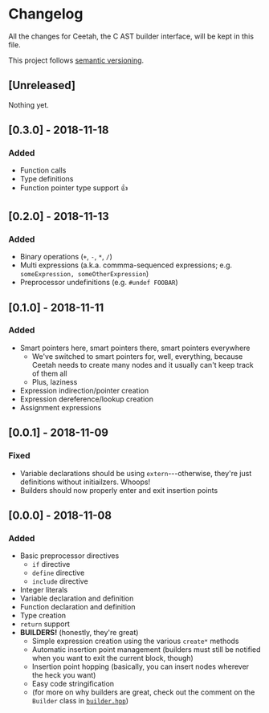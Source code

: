 # Changelog
All the changes for Ceetah, the C AST builder interface, will be kept in this file.

This project follows [semantic versioning](https://semver.org).

## [Unreleased]
Nothing yet.

## [0.3.0] - 2018-11-18
### Added
  * Function calls
  * Type definitions
  * Function pointer type support 👍

## [0.2.0] - 2018-11-13
### Added
  * Binary operations (`+`, `-`, `*`, `/`)
  * Multi expressions (a.k.a. commma-sequenced expressions; e.g. `someExpression, someOtherExpression`)
  * Preprocessor undefinitions (e.g. `#undef FOOBAR`)

## [0.1.0] - 2018-11-11
### Added
  * Smart pointers here, smart pointers there, smart pointers everywhere
    * We've switched to smart pointers for, well, everything, because Ceetah needs to create many nodes and it usually can't keep track of them all
    * Plus, laziness
  * Expression indirection/pointer creation
  * Expression dereference/lookup creation
  * Assignment expressions

## [0.0.1] - 2018-11-09
### Fixed
  * Variable declarations should be using `extern`---otherwise, they're just definitions without initiailzers. Whoops!
  * Builders should now properly enter and exit insertion points

## [0.0.0] - 2018-11-08
### Added
  * Basic preprocessor directives
    * `if` directive
    * `define` directive
    * `include` directive
  * Integer literals
  * Variable declaration and definition
  * Function declaration and definition
  * Type creation
  * `return` support
  * __BUILDERS!__ (honestly, they're great)
    * Simple expression creation using the various `create*` methods
    * Automatic insertion point management (builders must still be notified when you want to exit the current block, though)
    * Insertion point hopping (basically, you can insert nodes wherever the heck you want)
    * Easy code stringification
    * (for more on why builders are great, check out the comment on the `Builder` class in [`builder.hpp`](../include/ceetah/builder.hpp))
